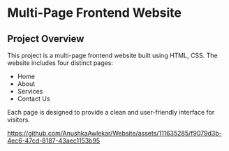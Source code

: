 # Multi-Page Frontend Website

## Project Overview

This project is a multi-page frontend website built using HTML, CSS. The website includes four distinct pages:
- Home
- About
- Services
- Contact Us

Each page is designed to provide a clean and user-friendly interface for visitors.

https://github.com/AnushkaAwlekar/Website/assets/111635285/f9079d3b-4ec6-47cd-8187-43aec1153b95

